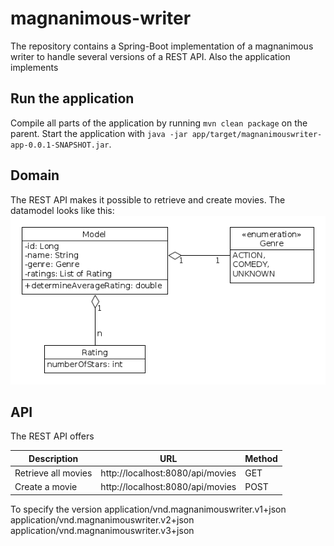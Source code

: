 # magnanimous-writer
The repository contains a Spring-Boot implementation of a magnanimous writer to handle several versions of a REST API. Also the application implements
## Run the application
Compile all parts of the application by running `mvn clean package` on the parent. Start the application with `java -jar app/target/magnanimouswriter-app-0.0.1-SNAPSHOT.jar`.
## Domain
The REST API makes it possible to retrieve and create movies. The datamodel looks like this:
![Domain](/img/domain.png)
## API
The REST API offers

Description         | URL                              | Method
------------------- | -------------------------------- | ------
Retrieve all movies | http://localhost:8080/api/movies | GET    
Create a movie      | http://localhost:8080/api/movies | POST   

To specify the version
application/vnd.magnanimouswriter.v1+json
application/vnd.magnanimouswriter.v2+json
application/vnd.magnanimouswriter.v3+json
